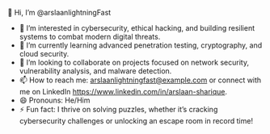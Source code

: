 👋 Hi, I’m @arslaanlightningFast  
- 👀 I’m interested in cybersecurity, ethical hacking, and building resilient systems to combat modern digital threats.  
- 🌱 I’m currently learning advanced penetration testing, cryptography, and cloud security.  
- 💞️ I’m looking to collaborate on projects focused on network security, vulnerability analysis, and malware detection.  
- 📫 How to reach me: arslaanlightningfast@example.com or connect with me on LinkedIn https://www.linkedin.com/in/arslaan-sharique.  
- 😄 Pronouns: He/Him  
- ⚡ Fun fact: I thrive on solving puzzles, whether it’s cracking cybersecurity challenges or unlocking an escape room in record time!  

<!---
arslaanlightningFast/arslaanlightningFast is a ✨ special ✨ repository because its `README.md` (this file) appears on your GitHub profile.  
You can click the Preview link to take a look at your changes.  
--->

